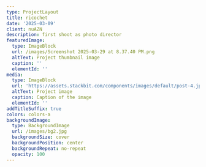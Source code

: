 ```yaml
---
type: ProjectLayout
title: ricochet
date: '2025-03-09'
client: nuAZN
description: first shoot as photo director
featuredImage:
  type: ImageBlock
  url: /images/Screenshot 2025-03-29 at 8.37.40 PM.png
  altText: Project thumbnail image
  caption: ''
  elementId: ''
media:
  type: ImageBlock
  url: 'https://assets.stackbit.com/components/images/default/post-4.jpeg'
  altText: Project image
  caption: Caption of the image
  elementId: ''
addTitleSuffix: true
colors: colors-a
backgroundImage:
  type: BackgroundImage
  url: /images/bg2.jpg
  backgroundSize: cover
  backgroundPosition: center
  backgroundRepeat: no-repeat
  opacity: 100
---
```


